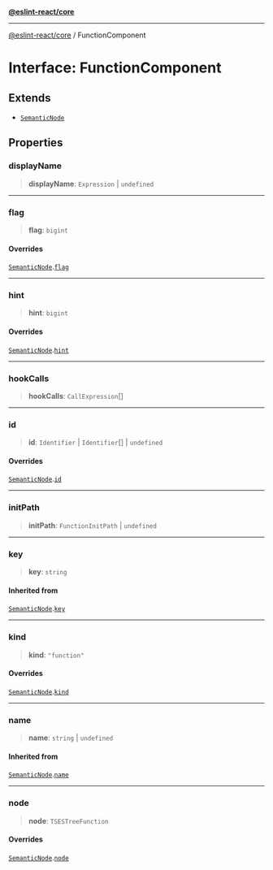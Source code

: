 [**@eslint-react/core**](../README.md)

***

[@eslint-react/core](../README.md) / FunctionComponent

# Interface: FunctionComponent

## Extends

- [`SemanticNode`](SemanticNode.md)

## Properties

### displayName

> **displayName**: `Expression` \| `undefined`

***

### flag

> **flag**: `bigint`

#### Overrides

[`SemanticNode`](SemanticNode.md).[`flag`](SemanticNode.md#flag)

***

### hint

> **hint**: `bigint`

#### Overrides

[`SemanticNode`](SemanticNode.md).[`hint`](SemanticNode.md#hint)

***

### hookCalls

> **hookCalls**: `CallExpression`[]

***

### id

> **id**: `Identifier` \| `Identifier`[] \| `undefined`

#### Overrides

[`SemanticNode`](SemanticNode.md).[`id`](SemanticNode.md#id)

***

### initPath

> **initPath**: `FunctionInitPath` \| `undefined`

***

### key

> **key**: `string`

#### Inherited from

[`SemanticNode`](SemanticNode.md).[`key`](SemanticNode.md#key)

***

### kind

> **kind**: `"function"`

#### Overrides

[`SemanticNode`](SemanticNode.md).[`kind`](SemanticNode.md#kind)

***

### name

> **name**: `string` \| `undefined`

#### Inherited from

[`SemanticNode`](SemanticNode.md).[`name`](SemanticNode.md#name)

***

### node

> **node**: `TSESTreeFunction`

#### Overrides

[`SemanticNode`](SemanticNode.md).[`node`](SemanticNode.md#node)
